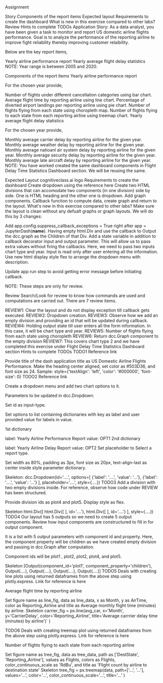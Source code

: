 Assignment

Story
Components of the report items
Expected layout
Requirements to create the dashboard
What is new in this exercise compared to other labs?
Review
Hints to complete TODOs
Application
Story:
As a data analyst, you have been given a task to monitor and report US domestic airline flights performance. Goal is to analyze the performance of the reporting airline to improve fight reliability thereby improving customer relaibility.

Below are the key report items,

Yearly airline performance report 
Yearly average flight delay statistics
NOTE: Year range is between 2005 and 2020.

Components of the report items
Yearly airline performance report

For the chosen year provide,

Number of flights under different cancellation categories using bar chart.
Average flight time by reporting airline using line chart.
Percentage of diverted airport landings per reporting airline using pie chart.
Number of flights flying from each state using choropleth map.
Number of flights flying to each state from each reporting airline using treemap chart.
Yearly average flight delay statistics

For the chosen year provide,

Monthly average carrier delay by reporting airline for the given year.
Monthly average weather delay by reporting airline for the given year.
Monthly average natioanl air system delay by reporting airline for the given year.
Monthly average security delay by reporting airline for the given year.
Monthly average late aircraft delay by reporting airline for the given year.
NOTE: You have worked created the same dashboard components in Flight Delay Time Statistics Dashboard section. We will be reusing the same.

Expected Layout
cognitiveclass.ai logo
Requirements to create the dashboard
Create dropdown using the reference here
Create two HTML divisions that can accomodate two components (in one division) side by side. One is HTML heading and the other one is dropdown.
Add graph components.
Callback function to compute data, create graph and return to the layout.
What's new in this exercise compared to other labs?
Make sure the layout is clean without any defualt graphs or graph layouts. We will do this by 3 changes:

Add app.config.suppress_callback_exceptions = True right after app = JupyterDash(__name__).
Having empty html.Div and use the callback to Output the dcc.graph as the Children of that Div.
Add a state variable in addition to callback decorator input and output parameter. This will allow us to pass extra values without firing the callbacks. Here, we need to pass two inputs chart type and year. Input is read only after user entering all the information.
Use new html display style flex to arrange the dropdown menu with description.

Update app run step to avoid getting error message before initiating callback.

NOTE: These steps are only for review.

Review
Search/Look for review to know how commands are used and computations are carried out. There are 7 review items.

REVIEW1: Clear the layout and do not display exception till callback gets executed.
REVIEW2: Dropdown creation.
REVIEW3: Observe how we add an empty division and providing an id that will be updated during callback.
REVIEW4: Holding output state till user enters all the form information. In this case, it will be chart type and year.
REVIEW5: Number of flights flying from each state using choropleth
REVIEW6: Return dcc.Graph component to the empty division
REVIEW7: This covers chart type 2 and we have completed this exercise under Flight Delay Time Statistics Dashboard section
Hints to complete TODOs
TODO1
Reference link

Provide title of the dash application title as US Domestic Airline Flights Performance.
Make the heading center aligned, set color as #503D36, and font size as 24. Sample: style={'textAlign': 'left', 'color': '#000000', 'font-size': 0}
TODO2
Reference link

Create a dropdown menu and add two chart options to it.

Parameters to be updated in dcc.Dropdown:

Set id as input-type.

Set options to list containing dictionaries with key as label and user provided value for labels in value.

1st dictionary

label: Yearly Airline Performance Report
value: OPT1
2nd dictionary

label: Yearly Airline Delay Report
value: OPT2
Set placeholder to Select a report type.

Set width as 80%, padding as 3px, font size as 20px, text-align-last as center inside style parameter dictionary.

Skeleton:
  dcc.Dropdown(id='....', 
                   options=[
                           {'label': '....', 'value': '...'},
                           {'label': '....', 'value': '...'}
                           ],
                  placeholder='....',
                  style={....})
TODO3
Add a division with two empty divisions inside. For reference, observe how code under REVIEW has been structured.

Provide division ids as plot4 and plot5. Display style as flex.

Skeleton
html.Div([
         html.Div([ ], id='....'),
         html.Div([ ], id='....')
         ], style={....})
TODO4
Our layout has 5 outputs so we need to create 5 output components. Review how input components are constructured to fill in for output component.

It is a list with 5 output parameters with component id and property. Here, the component property will be children as we have created empty division and passing in dcc.Graph after computation.

Component ids will be plot1 , plot2, plot2, plot4, and plot5.

Skeleton
[Output(component_id='plot1', component_property='children'),
 Output(....),
 Output(....),
 Output(....),
 Output(....)]
TODO5
Deals with creating line plots using returned dataframes from the above step using plotly.express. Link for reference is here

Average flight time by reporting airline

Set figure name as line_fig, data as line_data, x as Month, y as AirTime, color as Reporting_Airline and title as Average monthly flight time (minutes) by airline.
Skeleton
carrier_fig = px.line(avg_car, x='Month', y='CarrierDelay', color='Reporting_Airline', title='Average carrrier delay time (minutes) by airline')`
)

TODO6
Deals with creating treemap plot using returned dataframes from the above step using plotly.express. Link for reference is here

Number of flights flying to each state from each reporting airline

Set figure name as tree_fig, data as tree_data, path as ['DestState', 'Reporting_Airline'], values as Flights, colors as Flights, color_continuous_scale as 'RdBu', and title as 'Flight count by airline to destination state'
Skeleton
tree_fig = px.treemap(data, path=['...', '...'], 
                      values='...',
                      color='...',
                      color_continuous_scale='...',
                      title='...'
                )
